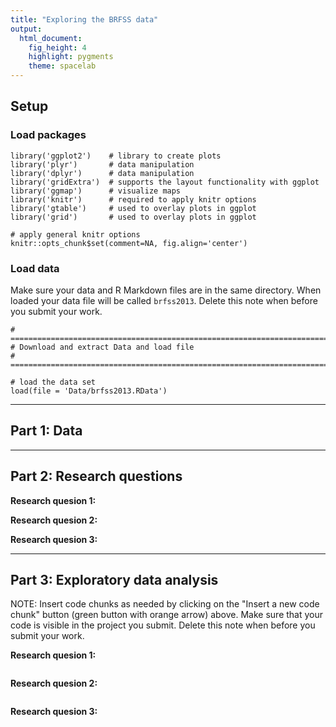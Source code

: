 ```yaml
---
title: "Exploring the BRFSS data"
output: 
  html_document: 
    fig_height: 4
    highlight: pygments
    theme: spacelab
---
```


## Setup

### Load packages

```{r load-packages, message = FALSE}
library('ggplot2')    # library to create plots
library('plyr')       # data manipulation
library('dplyr')      # data manipulation
library('gridExtra')  # supports the layout functionality with ggplot
library('ggmap')      # visualize maps 
library('knitr')      # required to apply knitr options 
library('gtable')     # used to overlay plots in ggplot
library('grid')       # used to overlay plots in ggplot

# apply general knitr options
knitr::opts_chunk$set(comment=NA, fig.align='center')
```

### Load data

Make sure your data and R Markdown files are in the same directory. When loaded
your data file will be called `brfss2013`. Delete this note when before you submit 
your work. 

```{r load-data}
# ============================================================================================================
# Download and extract Data and load file
# ============================================================================================================

# load the data set 
load(file = 'Data/brfss2013.RData')
```



* * *

## Part 1: Data


* * *

## Part 2: Research questions

**Research quesion 1:**

**Research quesion 2:**

**Research quesion 3:**


* * *

## Part 3: Exploratory data analysis

NOTE: Insert code chunks as needed by clicking on the "Insert a new code chunk" 
button (green button with orange arrow) above. Make sure that your code is visible
in the project you submit. Delete this note when before you submit your work.

**Research quesion 1:**

```{r}

```



**Research quesion 2:**

```{r}

```



**Research quesion 3:**

```{r}

```
